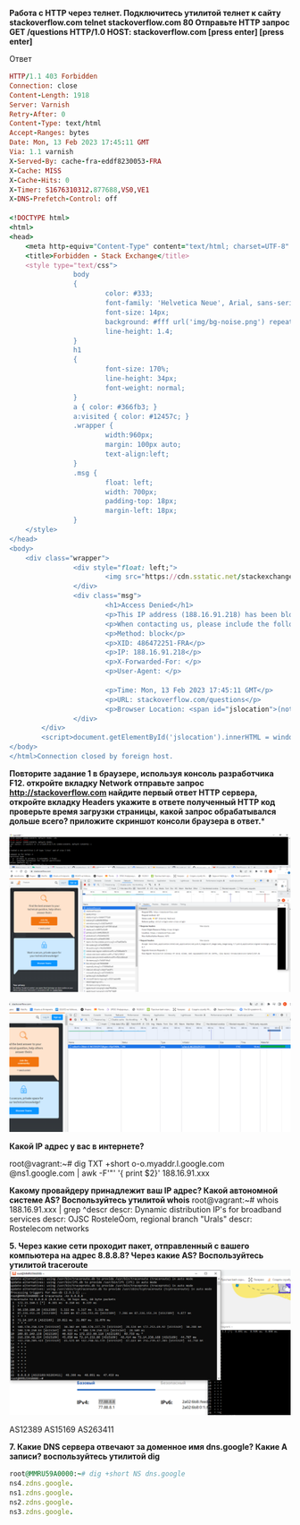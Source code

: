 **Работа c HTTP через телнет.
Подключитесь утилитой телнет к сайту stackoverflow.com telnet stackoverflow.com 80
Отправьте HTTP запрос
GET /questions HTTP/1.0
HOST: stackoverflow.com
[press enter]
[press enter]**

Ответ 
```rb
HTTP/1.1 403 Forbidden
Connection: close
Content-Length: 1918
Server: Varnish
Retry-After: 0
Content-Type: text/html
Accept-Ranges: bytes
Date: Mon, 13 Feb 2023 17:45:11 GMT
Via: 1.1 varnish
X-Served-By: cache-fra-eddf8230053-FRA
X-Cache: MISS
X-Cache-Hits: 0
X-Timer: S1676310312.877688,VS0,VE1
X-DNS-Prefetch-Control: off

<!DOCTYPE html>
<html>
<head>
    <meta http-equiv="Content-Type" content="text/html; charset=UTF-8" />
    <title>Forbidden - Stack Exchange</title>
    <style type="text/css">
                body
                {
                        color: #333;
                        font-family: 'Helvetica Neue', Arial, sans-serif;
                        font-size: 14px;
                        background: #fff url('img/bg-noise.png') repeat left top;
                        line-height: 1.4;
                }
                h1
                {
                        font-size: 170%;
                        line-height: 34px;
                        font-weight: normal;
                }
                a { color: #366fb3; }
                a:visited { color: #12457c; }
                .wrapper {
                        width:960px;
                        margin: 100px auto;
                        text-align:left;
                }
                .msg {
                        float: left;
                        width: 700px;
                        padding-top: 18px;
                        margin-left: 18px;
                }
    </style>
</head>
<body>
    <div class="wrapper">
                <div style="float: left;">
                        <img src="https://cdn.sstatic.net/stackexchange/img/apple-touch-icon.png" alt="Stack Exchange" />
                </div>
                <div class="msg">
                        <h1>Access Denied</h1>
                        <p>This IP address (188.16.91.218) has been blocked from access to our services. If you believe this to be in error, please contact us at <a href="mailto:team@stackexchange.com?Subject=Blocked%20188.16.91.218%20(Request%20ID%3A%20486472251-FRA)">team@stackexchange.com</a>.</p>
                        <p>When contacting us, please include the following information in the email:</p>
                        <p>Method: block</p>
                        <p>XID: 486472251-FRA</p>
                        <p>IP: 188.16.91.218</p>
                        <p>X-Forwarded-For: </p>
                        <p>User-Agent: </p>

                        <p>Time: Mon, 13 Feb 2023 17:45:11 GMT</p>
                        <p>URL: stackoverflow.com/questions</p>
                        <p>Browser Location: <span id="jslocation">(not loaded)</span></p>
                </div>
        </div>
        <script>document.getElementById('jslocation').innerHTML = window.location.href;</script>
</body>
</html>Connection closed by foreign host.
```

**Повторите задание 1 в браузере, используя консоль разработчика F12.
откройте вкладку Network
отправьте запрос http://stackoverflow.com
найдите первый ответ HTTP сервера, откройте вкладку Headers
укажите в ответе полученный HTTP код
проверьте время загрузки страницы, какой запрос обрабатывался дольше всего?
приложите скриншот консоли браузера в ответ.***




![Image alt](https://github.com/ryzhakovks/03-sysadmin-06-net/blob/main/23.png)

![Image alt](https://github.com/ryzhakovks/03-sysadmin-06-net/blob/main/225.png)

**Какой IP адрес у вас в интернете?**

root@vagrant:~# dig TXT +short o-o.myaddr.l.google.com @ns1.google.com | awk -F'"' '{ print $2}'
188.16.91.xxx

**Какому провайдеру принадлежит ваш IP адрес? Какой автономной системе AS? Воспользуйтесь утилитой whois**
root@vagrant:~# whois 188.16.91.xxx | grep ^descr
descr:          Dynamic distribution IP's for broadband services
descr:          OJSC RosteleÓom, regional branch "Urals"
descr:          Rostelecom networks

**5. Через какие сети проходит пакет, отправленный с вашего компьютера на адрес 8.8.8.8? Через какие AS? Воспользуйтесь утилитой traceroute**
![Image alt](https://github.com/ryzhakovks/03-sysadmin-06-net/blob/main/2266.png)

AS12389
AS15169
AS263411

**7. Какие DNS сервера отвечают за доменное имя dns.google? Какие A записи? воспользуйтесь утилитой dig**
```rb
root@MMRU59A0000:~# dig +short NS dns.google
ns4.zdns.google.
ns1.zdns.google.
ns2.zdns.google.
ns3.zdns.google.
```
